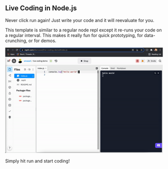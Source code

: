 ## Live Coding in Node.js

Never click run again! Just write your code and it will reevaluate for you.

This template is similar to a regular node repl except it re-runs your code on a regular interval. This makes it really fun for quick prototyping, for data-crunching, or for demos. 

![live demo](demo.gif)

Simply hit run and start coding!